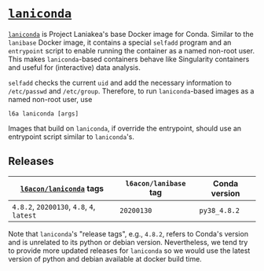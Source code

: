 # [`laniconda`][1]

[`laniconda`][1] is Project Laniakea's base Docker image for Conda.
Similar to the `lanibase` Docker image, it contains a special
`selfadd` program and an `entrypoint` script to enable running the
container as a named non-root user.
This makes `laniconda`-based containers behave like Singularity
containers and useful for (interactive) data analysis.

`selfadd` checks the current `uid` and add the necessary information
to `/etc/passwd` and `/etc/group`.
Therefore, to run `laniconda`-based images as a named non-root user,
use

    l6a laniconda [args]

Images that build on `laniconda`, if override the entrypoint, should
use an entrypoint script similar to `laniconda`'s.

## Releases

[`l6acon/laniconda`][1] tags | `l6acon/lanibase` tag | Conda version
--- | --- | ---
`4.8.2`, `20200130`, `4.8`, `4`, `latest` | `20200130` | `py38_4.8.2`

Note that `laniconda`'s "release tags", e.g., `4.8.2`, refers to
Conda's version and is unrelated to its python or debian version.
Nevertheless, we tend try to provide more updated releases for
`laniconda` so we would use the latest version of python and debian
available at docker build time.

[1]: https://hub.docker.com/repository/docker/l6acon/laniconda
